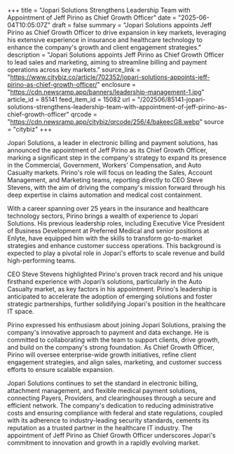 +++
title = "Jopari Solutions Strengthens Leadership Team with Appointment of Jeff Pirino as Chief Growth Officer"
date = "2025-06-04T10:05:07Z"
draft = false
summary = "Jopari Solutions appoints Jeff Pirino as Chief Growth Officer to drive expansion in key markets, leveraging his extensive experience in insurance and healthcare technology to enhance the company's growth and client engagement strategies."
description = "Jopari Solutions appoints Jeff Pirino as Chief Growth Officer to lead sales and marketing, aiming to streamline billing and payment operations across key markets."
source_link = "https://www.citybiz.co/article/702352/jopari-solutions-appoints-jeff-pirino-as-chief-growth-officer/"
enclosure = "https://cdn.newsramp.app/banners/leadership-management-1.jpg"
article_id = 85141
feed_item_id = 15082
url = "/202506/85141-jopari-solutions-strengthens-leadership-team-with-appointment-of-jeff-pirino-as-chief-growth-officer"
qrcode = "https://cdn.newsramp.app/citybiz/qrcode/256/4/bakeecG8.webp"
source = "citybiz"
+++

<p>Jopari Solutions, a leader in electronic billing and payment solutions, has announced the appointment of Jeff Pirino as its Chief Growth Officer, marking a significant step in the company's strategy to expand its presence in the Commercial, Government, Workers’ Compensation, and Auto Casualty markets. Pirino's role will focus on leading the Sales, Account Management, and Marketing teams, reporting directly to CEO Steve Stevens, with the aim of driving the company's mission forward through his deep expertise in claims automation and medical cost containment.</p><p>With a career spanning over 25 years in the insurance and healthcare technology sectors, Pirino brings a wealth of experience to Jopari Solutions. His previous leadership roles, including Executive Vice President of Business Development at Preferred Medical and senior positions at Enlyte, have equipped him with the skills to transform go-to-market strategies and enhance customer success operations. This background is expected to play a pivotal role in Jopari's efforts to scale revenue and build high-performing teams.</p><p>CEO Steve Stevens highlighted Pirino's proven track record and his unique firsthand experience with Jopari’s solutions, particularly in the Auto Casualty market, as key factors in his appointment. Pirino's leadership is anticipated to accelerate the adoption of emerging solutions and foster strategic partnerships, further solidifying Jopari's position in the healthcare IT space.</p><p>Pirino expressed his enthusiasm about joining Jopari Solutions, praising the company's innovative approach to payment and data exchange. He is committed to collaborating with the team to support clients, drive growth, and build on the company's strong foundation. As Chief Growth Officer, Pirino will oversee enterprise-wide growth initiatives, refine client engagement strategies, and align sales, marketing, and customer success efforts to ensure scalable expansion.</p><p>Jopari Solutions continues to set the standard in electronic billing, attachment management, and flexible medical payment solutions, connecting Payers, Providers, and clearinghouses through a secure and efficient network. The company's dedication to reducing administrative costs and ensuring compliance with federal and state regulations, coupled with its adherence to industry-leading security standards, cements its reputation as a trusted partner in the healthcare IT industry. The appointment of Jeff Pirino as Chief Growth Officer underscores Jopari's commitment to innovation and growth in a rapidly evolving market.</p>